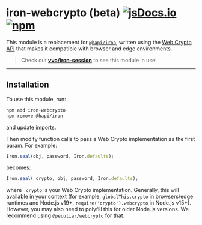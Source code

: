 # iron-webcrypto (beta) [![jsDocs.io](https://img.shields.io/badge/jsDocs.io-reference-blue?style=flat-square)](https://www.jsdocs.io/package/iron-webcrypto) [![npm](https://img.shields.io/npm/dm/iron-webcrypto?style=flat-square)](https://www.npmjs.com/package/iron-webcrypto)

This module is a replacement for [`@hapi/iron`](https://hapi.dev/module/iron/),
written using the
[Web Crypto API](https://developer.mozilla.org/en-US/docs/Web/API/Web_Crypto_API)
that makes it compatible with browser and edge environments.

> Check out [**vvo/iron-session**](https://github.com/vvo/iron-session) to see
> this module in use!

---

## Installation

To use this module, run:

```sh
npm add iron-webcrypto
npm remove @hapi/iron
```

and update imports.

Then modify function calls to pass a Web Crypto implementation as the first
param. For example:

```js
Iron.seal(obj, password, Iron.defaults);
```

becomes:

```js
Iron.seal(_crypto, obj, password, Iron.defaults);
```

where `_crypto` is your Web Crypto implementation. Generally, this will
available in your context (for example, `globalThis.crypto` in browsers/edge
runtimes and Node.js v19+, `require('crypto').webcrypto` in Node.js v15+).
However, you may also need to polyfill this for older Node.js versions. We
recommend using
[`@peculiar/webcrypto`](https://www.npmjs.com/package/@peculiar/webcrypto) for
that.
